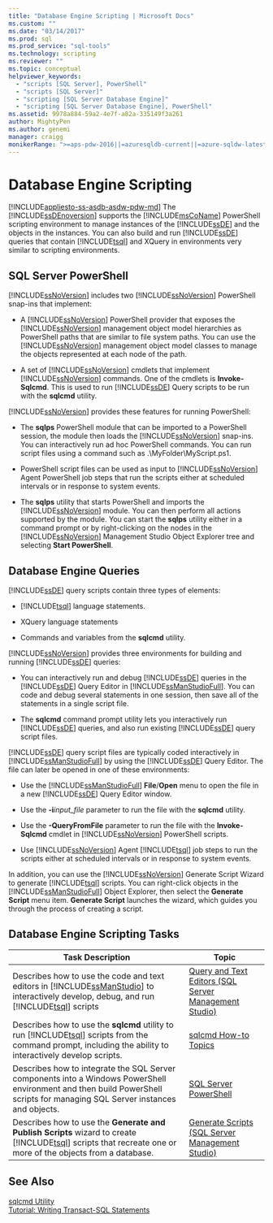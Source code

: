 ```yaml
---
title: "Database Engine Scripting | Microsoft Docs"
ms.custom: ""
ms.date: "03/14/2017"
ms.prod: sql
ms.prod_service: "sql-tools"
ms.technology: scripting
ms.reviewer: ""
ms.topic: conceptual
helpviewer_keywords: 
  - "scripts [SQL Server], PowerShell"
  - "scripts [SQL Server]"
  - "scripting [SQL Server Database Engine]"
  - "scripting [SQL Server Database Engine], PowerShell"
ms.assetid: 9978a884-59a2-4e7f-a82a-335149f3a261
author: MightyPen
ms.author: genemi
manager: craigg
monikerRange: ">=aps-pdw-2016||=azuresqldb-current||=azure-sqldw-latest||>=sql-server-2016||=sqlallproducts-allversions||>=sql-server-linux-2017||=azuresqldb-mi-current"
---
```

# Database Engine Scripting
[!INCLUDE[appliesto-ss-asdb-asdw-pdw-md](../../includes/appliesto-ss-asdb-asdw-pdw-md.md)]
  The [!INCLUDE[ssDEnoversion](../../includes/ssdenoversion-md.md)] supports the [!INCLUDE[msCoName](../../includes/msconame-md.md)] PowerShell scripting environment to manage instances of the [!INCLUDE[ssDE](../../includes/ssde-md.md)] and the objects in the instances. You can also build and run [!INCLUDE[ssDE](../../includes/ssde-md.md)] queries that contain [!INCLUDE[tsql](../../includes/tsql-md.md)] and XQuery in environments very similar to scripting environments.  
  
## SQL Server PowerShell  
 [!INCLUDE[ssNoVersion](../../includes/ssnoversion-md.md)] includes two [!INCLUDE[ssNoVersion](../../includes/ssnoversion-md.md)] PowerShell snap-ins that implement:  
  
-   A [!INCLUDE[ssNoVersion](../../includes/ssnoversion-md.md)] PowerShell provider that exposes the [!INCLUDE[ssNoVersion](../../includes/ssnoversion-md.md)] management object model hierarchies as PowerShell paths that are similar to file system paths. You can use the [!INCLUDE[ssNoVersion](../../includes/ssnoversion-md.md)] management object model classes to manage the objects represented at each node of the path.  
  
-   A set of [!INCLUDE[ssNoVersion](../../includes/ssnoversion-md.md)] cmdlets that implement [!INCLUDE[ssNoVersion](../../includes/ssnoversion-md.md)] commands. One of the cmdlets is **Invoke-Sqlcmd**. This is used to run [!INCLUDE[ssDE](../../includes/ssde-md.md)] Query scripts to be run with the **sqlcmd** utility.  
  
 [!INCLUDE[ssNoVersion](../../includes/ssnoversion-md.md)] provides these features for running PowerShell:  
  
-   The **sqlps** PowerShell module that can be imported to a PowerShell session, the module then loads the [!INCLUDE[ssNoVersion](../../includes/ssnoversion-md.md)] snap-ins. You can interactively run ad hoc PowerShell commands. You can run script files using a command such as .\MyFolder\MyScript.ps1.  
  
-   PowerShell script files can be used as input to [!INCLUDE[ssNoVersion](../../includes/ssnoversion-md.md)] Agent PowerShell job steps that run the scripts either at scheduled intervals or in response to system events.  
  
-   The **sqlps** utility that starts PowerShell and imports the [!INCLUDE[ssNoVersion](../../includes/ssnoversion-md.md)] module. You can then perform all actions supported by the module. You can start the **sqlps** utility either in a command prompt or by right-clicking on the nodes in the [!INCLUDE[ssNoVersion](../../includes/ssnoversion-md.md)] Management Studio Object Explorer tree and selecting **Start PowerShell**.  
  
## Database Engine Queries  
 [!INCLUDE[ssDE](../../includes/ssde-md.md)] query scripts contain three types of elements:  
  
-   [!INCLUDE[tsql](../../includes/tsql-md.md)] language statements.  
  
-   XQuery language statements  
  
-   Commands and variables from the **sqlcmd** utility.  
  
 [!INCLUDE[ssNoVersion](../../includes/ssnoversion-md.md)] provides three environments for building and running [!INCLUDE[ssDE](../../includes/ssde-md.md)] queries:  
  
-   You can interactively run and debug [!INCLUDE[ssDE](../../includes/ssde-md.md)] queries in the [!INCLUDE[ssDE](../../includes/ssde-md.md)] Query Editor in [!INCLUDE[ssManStudioFull](../../includes/ssmanstudiofull-md.md)]. You can code and debug several statements in one session, then save all of the statements in a single script file.  
  
-   The **sqlcmd** command prompt utility lets you interactively run [!INCLUDE[ssDE](../../includes/ssde-md.md)] queries, and also run existing [!INCLUDE[ssDE](../../includes/ssde-md.md)] query script files.  
  
 [!INCLUDE[ssDE](../../includes/ssde-md.md)] query script files are typically coded interactively in [!INCLUDE[ssManStudioFull](../../includes/ssmanstudiofull-md.md)] by using the [!INCLUDE[ssDE](../../includes/ssde-md.md)] Query Editor. The file can later be opened in one of these environments:  
  
-   Use the [!INCLUDE[ssManStudioFull](../../includes/ssmanstudiofull-md.md)] **File**/**Open** menu to open the file in a new [!INCLUDE[ssDE](../../includes/ssde-md.md)] Query Editor window.  
  
-   Use the **-i***input_file* parameter to run the file with the **sqlcmd** utility.  
  
-   Use the **-QueryFromFile** parameter to run the file with the **Invoke-Sqlcmd** cmdlet in [!INCLUDE[ssNoVersion](../../includes/ssnoversion-md.md)] PowerShell scripts.  
  
-   Use [!INCLUDE[ssNoVersion](../../includes/ssnoversion-md.md)] Agent [!INCLUDE[tsql](../../includes/tsql-md.md)] job steps to run the scripts either at scheduled intervals or in response to system events.  
  
 In addition, you can use the [!INCLUDE[ssNoVersion](../../includes/ssnoversion-md.md)] Generate Script Wizard to generate [!INCLUDE[tsql](../../includes/tsql-md.md)] scripts. You can right-click objects in the [!INCLUDE[ssManStudioFull](../../includes/ssmanstudiofull-md.md)] Object Explorer, then select the **Generate Script** menu item. **Generate Script** launches the wizard, which guides you through the process of creating a script.  
  
## Database Engine Scripting Tasks  
  
|Task Description|Topic|  
|----------------------|-----------|  
|Describes how to use the code and text editors in [!INCLUDE[ssManStudio](../../includes/ssmanstudio-md.md)] to interactively develop, debug, and run [!INCLUDE[tsql](../../includes/tsql-md.md)] scripts|[Query and Text Editors &#40;SQL Server Management Studio&#41;](../../relational-databases/scripting/query-and-text-editors-sql-server-management-studio.md)|  
|Describes how to use the **sqlcmd** utility to run [!INCLUDE[tsql](../../includes/tsql-md.md)] scripts from the command prompt, including the ability to interactively develop scripts.|[sqlcmd How-to Topics](http://msdn.microsoft.com/library/dd7a2d2b-6327-4d77-ac5a-580d36073ad4)|  
|Describes how to integrate the SQL Server components into a Windows PowerShell environment and then build PowerShell scripts for managing SQL Server instances and objects.|[SQL Server PowerShell](../../relational-databases/scripting/sql-server-powershell.md)|  
|Describes how to use the **Generate and Publish Scripts** wizard to create [!INCLUDE[tsql](../../includes/tsql-md.md)] scripts that recreate one or more of the objects from a database.|[Generate Scripts &#40;SQL Server Management Studio&#41;](../../relational-databases/scripting/generate-scripts-sql-server-management-studio.md)|  
  
## See Also  
 [sqlcmd Utility](../../tools/sqlcmd-utility.md)   
 [Tutorial: Writing Transact-SQL Statements](../../t-sql/tutorial-writing-transact-sql-statements.md)  
  
  
